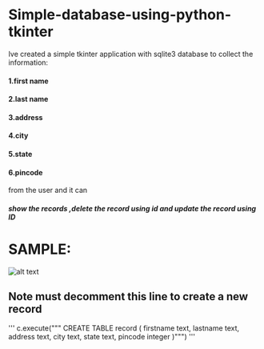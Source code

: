 # Simple-database-using-python-tkinter

Ive created a simple tkinter application with sqlite3 database
to collect the information:

#### 1.first name
#### 2.last name
#### 3.address
#### 4.city
#### 5.state
#### 6.pincode

from the user and it can 
##### show the records ,delete the record using id and update the record using ID

# SAMPLE:

![alt text](https://github.com/SRVikash/Simple-database-using-python-tkinter/blob/main/screenshots/recording.gif)

## Note must decomment this line to create a new record 
'''
c.execute(""" CREATE TABLE record (
firstname text,
lastname text,
address text,
city text,
state text,
pincode integer
)""")
'''

